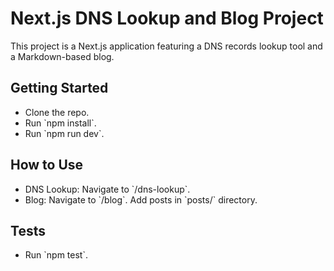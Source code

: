 # Next.js DNS Lookup and Blog Project

This project is a Next.js application featuring a DNS records lookup tool and a Markdown-based blog.

## Getting Started
- Clone the repo.
- Run \`npm install\`.
- Run \`npm run dev\`.

## How to Use
- DNS Lookup: Navigate to \`/dns-lookup\`.
- Blog: Navigate to \`/blog\`. Add posts in \`posts/\` directory.

## Tests
- Run \`npm test\`.
